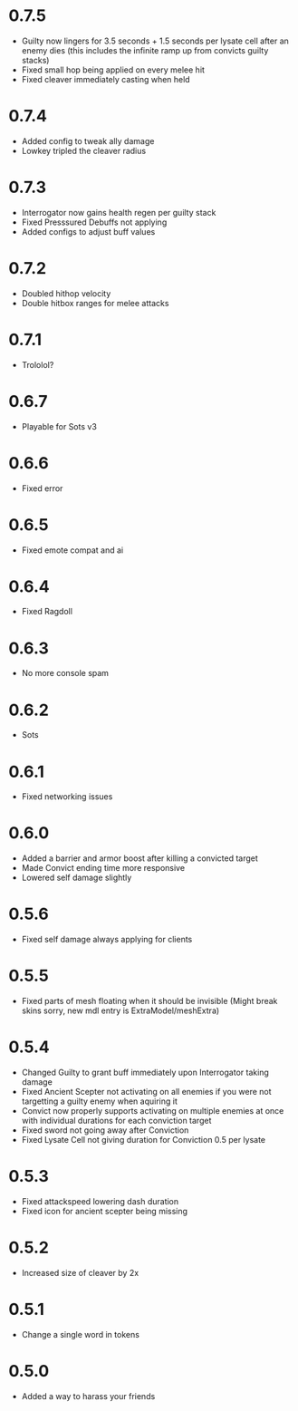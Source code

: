 # 0.7.5

- Guilty now lingers for 3.5 seconds + 1.5 seconds per lysate cell after an enemy dies (this includes the infinite ramp up from convicts guilty stacks)
- Fixed small hop being applied on every melee hit
- Fixed cleaver immediately casting when held

# 0.7.4

- Added config to tweak ally damage
- Lowkey tripled the cleaver radius 

# 0.7.3

- Interrogator now gains health regen per guilty stack
- Fixed Presssured Debuffs not applying
- Added configs to adjust buff values

# 0.7.2

- Doubled hithop velocity
- Double hitbox ranges for melee attacks

# 0.7.1 

- Trololol?

# 0.6.7

- Playable for Sots v3

# 0.6.6

- Fixed error

# 0.6.5

- Fixed emote compat and ai

# 0.6.4

- Fixed Ragdoll

# 0.6.3

- No more console spam

# 0.6.2

- Sots

# 0.6.1

- Fixed networking issues

# 0.6.0

- Added a barrier and armor boost after killing a convicted target
- Made Convict ending time more responsive
- Lowered self damage slightly

# 0.5.6 

- Fixed self damage always applying for clients

# 0.5.5

- Fixed parts of mesh floating when it should be invisible (Might break skins sorry, new mdl entry is ExtraModel/meshExtra)

# 0.5.4

- Changed Guilty to grant buff immediately upon Interrogator taking damage
- Fixed Ancient Scepter not activating on all enemies if you were not targetting a guilty enemy when aquiring it
- Convict now properly supports activating on multiple enemies at once with individual durations for each conviction target
- Fixed sword not going away after Conviction
- Fixed Lysate Cell not giving duration for Conviction 0.5 per lysate

# 0.5.3

- Fixed attackspeed lowering dash duration
- Fixed icon for ancient scepter being missing

# 0.5.2

- Increased size of cleaver by 2x

# 0.5.1

- Change a single word in tokens

# 0.5.0

- Added a way to harass your friends